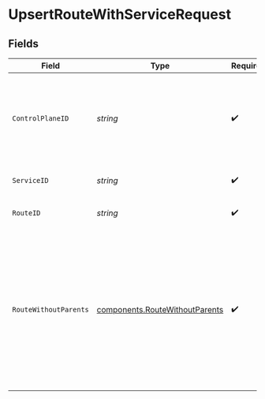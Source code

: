 # UpsertRouteWithServiceRequest


## Fields

| Field                                                                                                                                                  | Type                                                                                                                                                   | Required                                                                                                                                               | Description                                                                                                                                            | Example                                                                                                                                                |
| ------------------------------------------------------------------------------------------------------------------------------------------------------ | ------------------------------------------------------------------------------------------------------------------------------------------------------ | ------------------------------------------------------------------------------------------------------------------------------------------------------ | ------------------------------------------------------------------------------------------------------------------------------------------------------ | ------------------------------------------------------------------------------------------------------------------------------------------------------ |
| `ControlPlaneID`                                                                                                                                       | *string*                                                                                                                                               | :heavy_check_mark:                                                                                                                                     | The UUID of your control plane. This variable is available in the Konnect manager.                                                                     | 9524ec7d-36d9-465d-a8c5-83a3c9390458                                                                                                                   |
| `ServiceID`                                                                                                                                            | *string*                                                                                                                                               | :heavy_check_mark:                                                                                                                                     | ID of the Service to lookup                                                                                                                            | 7fca84d6-7d37-4a74-a7b0-93e576089a41                                                                                                                   |
| `RouteID`                                                                                                                                              | *string*                                                                                                                                               | :heavy_check_mark:                                                                                                                                     | ID of the Route to lookup                                                                                                                              | a4326a41-aa12-44e3-93e4-6b6e58bfb9d7                                                                                                                   |
| `RouteWithoutParents`                                                                                                                                  | [components.RouteWithoutParents](../../models/components/routewithoutparents.md)                                                                       | :heavy_check_mark:                                                                                                                                     | Description of the Route                                                                                                                               | {<br/>"hosts": [<br/>"foo.example.com",<br/>"foo.example.us"<br/>],<br/>"id": "56c4566c-14cc-4132-9011-4139fcbbe50a",<br/>"name": "example-route",<br/>"paths": [<br/>"/v1",<br/>"/v2"<br/>]<br/>} |